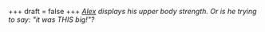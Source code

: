 
+++
draft = false
+++
_[Alex](/blog/alex-and-caroline) displays his upper body strength. Or is he trying to say: "it was THIS big!"?_
